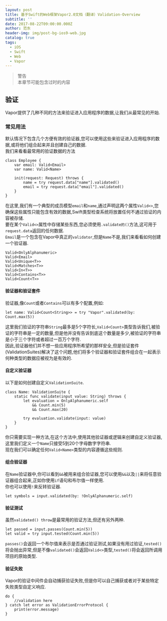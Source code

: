 ```yaml
---
layout: post
title: 基于Swift的Web框架Vapor2.0文档（翻译）Validation-Overview
subtitle: ''
date: 2017-08-22T09:00:00.000Z
author: 范东
header-img: img/post-bg-ios9-web.jpg
catalog: true
tags:
  - iOS
  - Swift
  - Web
  - Vapor
---
```


> 警告  
> 本章节可能包含过时的内容

## 验证

Vapor提供了几种不同的方法来验证进入应用程序的数据,让我们从最常见的开始.

### 常见用法

默认情况下包含几个方便有效的验证器,您可以使用这些来验证进入应用程序的数据,或将他们组合起来并且创建自己的数据.  
我们来看看最常用的验证数据的方法

```
class Employee {
    var email: Valid<Email>
    var name: Valid<Name>

    init(request: Request) throws {
        name = try request.data["name"].validated()
        email = try request.data["email"].validated()
    }
}
```

在这里,我们有一个典型的成员模型`email`和`name`,通过声明这两个属性`Valid<>`,您确保这些属性只能包含有效的数据,Swift类型检查系统将放置任何不通过验证的内容被存储.  
要在某个`Valid<>`属性中存储某些东西,您必须使用`.validate的()`方法,这可用于`request.data`返回的任何数据.  
`Email`是一个包含在Vapor中真正的`validator`,但是`Name`不是,我们来看看如何创建一个验证器.

```
Valid<OnlyAlphanumeric>
Valid<Email>
Valid<Unique<T>>
Valid<Matches<T>>
Valid<In<T>>
Valid<Contains<T>>
Valid<Count<T>>
```

#### 验证器和验证套件

验证器,像`Count`或者`Contains`可以有多个配置,例如:

```
let name: Valid<Count<String>> = try "Vapor".validated(by: Count.max(5))
```

这里我们验证的字符串`String`最多是5个字符长,`Valid<Count>`类型告诉我们,被验证的字符串是一定的数量,但是他并没有告诉到底这个数量是多少,被验证的字符串是小于三个字符或者超过一百万个字符.  
因此,验证器他们并不想一些应用程序所希望的那样安全,但是验证套件\(ValidationSuites\)解决了这个问题,他们将多个验证器和验证套件组合在一起表示何种类型的数据应被视为是有效的.

#### 自定义验证器

以下是如何创建自定义`ValidationSuite`.

```
class Name: ValidationSuite {
    static func validate(input value: String) throws {
        let evaluation = OnlyAlphanumeric.self
            && Count.min(5)
            && Count.max(20)

        try evaluation.validate(input: value)
    }
}
```

你只需要实现一种方法,在这个方法中,使用其他验证器或逻辑来创建自定义验证器,这里我们定义一个`Name`只接受5到20个字母数字字符串.  
现在我们可以确定任何`Valid<Name>`类型的内容遵循这些规则.

#### 组合验证器

在`Name`验证器中,你可以看到`&&`被用来组合验证器,您可以使用`&&`以及`||`来将任意验证器组合起来,正如你使用`if`语句和布尔值一样使用.  
你也可以使用`!`来反转验证器.

```
let symbols = input.validated(by: !OnlyAlphanumeric.self)
```

#### 验证测试

虽然`validated() throw`是最常用的验证方法,但还有另外两种.

```
let passed = input.passes(Count.min(5))
let valid = try input.tested(Count.min(5))
```

`passes()`会返回一个布尔值来表示是否通过验证测试,如果没有用过验证,`tested()`将会抛出异常,但是不像`validated()`会返回`Valid<>`类型,`tested()`将会返回所调用项目的原始类型.

#### 验证失败

Vapor的验证中间件会自动捕获验证失败,但是你可以自己捕获或者对于某些特定失败类型自定义响应.

```
do {
    //validation here
} catch let error as ValidationErrorProtocol {
    print(error.message)
}
```



